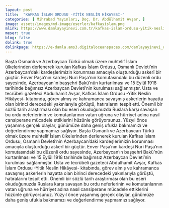 ```yaml
---
layout: post
title:  "KAFKAS İSLAM ORDUSU -YİTİK NESLİN HİKAYESİ-"
categories: [ Mihrabad Yayınları, Doç. Dr. Abdülhamit Avşar, ]
image: assets/images/md-image/eserler/kafkasislam.png
mlink: https://www.damlayayinevi.com.tr/kafkas-islam-ordusu-yitik-neslin-hikayesi
meser: true
blog: false
dolink: true
dolinkpage: https://e-damla.ams3.digitaloceanspaces.com/damlayayinevi_ornek_sayfalar/9786056846243/index.html
---
```


Başta Osmanlı ve Azerbaycan Türkü olmak üzere muhtelif İslam ülkelerinden derlenerek kurulan Kafkas İslam Ordusu, Osmanlı Devleti’nin Azerbaycan’daki kardeşlerimizin korunması amacıyla oluşturduğu askerî bir güçtür. Enver Paşa’nın kardeşi Nuri Paşa’nın komutasındaki bu düzenli ordu sayesinde, Azerbaycan’ın başşehri Bakü’nün kurtarılması ve 15 Eylül 1918 tarihinde bağımsız Azerbaycan Devleti’nin kurulması sağlanmıştır.
Usta ve tecrübeli gazeteci Abdulhamit Avşar, Kafkas İslam Ordusu -Yitik Neslin Hikâyesi- kitabında, görev almış ve kahramanca savaşmış askerlerin hayatta olan birinci derecedeki yakınlarıyla görüştü, hatıralarını tespit etti. Önemli bir sözlü tarih araştırması olan bu eseri okuduğunuzda Ruslara karşı savaşan bu ordu neferlerinin ve komutanlarının vatan uğruna ve hürriyet adına nasıl cansiperane mücadele ettiklerini hüzünle görüyorsunuz. Yüzyıl önce yaşanmış gerçek olaylar, günümüze daha geniş ufukla bakmamızı ve değerlendirme yapmamızı sağlıyor. Başta Osmanlı ve Azerbaycan Türkü olmak üzere muhtelif İslam ülkelerinden derlenerek kurulan Kafkas İslam Ordusu, Osmanlı Devleti’nin Azerbaycan’daki kardeşlerimizin korunması amacıyla oluşturduğu askerî bir güçtür. Enver Paşa’nın kardeşi Nuri Paşa’nın komutasındaki bu düzenli ordu sayesinde, Azerbaycan’ın başşehri Bakü’nün kurtarılması ve 15 Eylül 1918 tarihinde bağımsız Azerbaycan Devleti’nin kurulması sağlanmıştır. Usta ve tecrübeli gazeteci Abdulhamit Avşar, Kafkas İslam Ordusu -Yitik Neslin Hikâyesi- kitabında, görev almış ve kahramanca savaşmış askerlerin hayatta olan birinci derecedeki yakınlarıyla görüştü, hatıralarını tespit etti. Önemli bir sözlü tarih araştırması olan bu eseri okuduğunuzda Ruslara karşı savaşan bu ordu neferlerinin ve komutanlarının vatan uğruna ve hürriyet adına nasıl cansiperane mücadele ettiklerini hüzünle görüyorsunuz. Yüzyıl önce yaşanmış gerçek olaylar, günümüze daha geniş ufukla bakmamızı ve değerlendirme yapmamızı sağlıyor.
